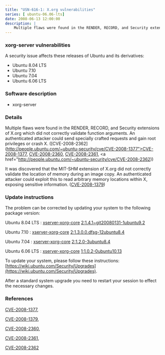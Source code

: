 ```yaml
---
title: "USN-616-1: X.org vulnerabilities"
series: [ ubuntu-06.06-lts]
date: 2008-06-13 12:00:00
description: |
    Multiple flaws were found in the RENDER, RECORD, and Security extensions of X.org which did not correctly validate function arguments. An authenticated attacker could send specially crafted requests and gain root privileges or crash X. ([CVE-2008-2362](http://people.ubuntu.com/~ubuntu-security/cve/CVE-2008-1377">CVE-2008-1377</a>, <a href="http://people.ubuntu.com/~ubuntu-security/cve/CVE-2008-2360">CVE-2008-2360</a>, <a href="http://people.ubuntu.com/~ubuntu-security/cve/CVE-2008-2361">CVE-2008-2361</a>, <a href="http://people.ubuntu.com/~ubuntu-security/cve/CVE-2008-2362))
--- 
```

 
### xorg-server vulnerabilities

A security issue affects these releases of Ubuntu and its derivatives:

* Ubuntu 8.04 LTS
* Ubuntu 7.10
* Ubuntu 7.04
* Ubuntu 6.06 LTS

### Software description

* xorg-server 

### Details

Multiple flaws were found in the RENDER, RECORD, and Security extensions of X.org which did not correctly validate function arguments. An authenticated attacker could send specially crafted requests and gain root privileges or crash X. ([CVE-2008-2362](http://people.ubuntu.com/~ubuntu-security/cve/CVE-2008-1377">CVE-2008-1377</a>, <a href="http://people.ubuntu.com/~ubuntu-security/cve/CVE-2008-2360">CVE-2008-2360</a>, <a href="http://people.ubuntu.com/~ubuntu-security/cve/CVE-2008-2361">CVE-2008-2361</a>, <a href="http://people.ubuntu.com/~ubuntu-security/cve/CVE-2008-2362))

It was discovered that the MIT-SHM extension of X.org did not correctly validate the location of memory during an image copy. An authenticated attacker could exploit this to read arbitrary memory locations within X, exposing sensitive information. ([CVE-2008-1379](http://people.ubuntu.com/~ubuntu-security/cve/CVE-2008-1379)) 

### Update instructions

The problem can be corrected by updating your system to the following package version:

Ubuntu 8.04 LTS
 : [xserver-xorg-core](https://launchpad.net/ubuntu/+source/xorg-server) <span> [2:1.4.1~git20080131-1ubuntu9.2](https://launchpad.net/ubuntu/+source/xorg-server/2:1.4.1~git20080131-1ubuntu9.2) </span> 

Ubuntu 7.10
 : [xserver-xorg-core](https://launchpad.net/ubuntu/+source/xorg-server) <span> [2:1.3.0.0.dfsg-12ubuntu8.4](https://launchpad.net/ubuntu/+source/xorg-server/2:1.3.0.0.dfsg-12ubuntu8.4) </span> 

Ubuntu 7.04
 : [xserver-xorg-core](https://launchpad.net/ubuntu/+source/xorg-server) <span> [2:1.2.0-3ubuntu8.4](https://launchpad.net/ubuntu/+source/xorg-server/2:1.2.0-3ubuntu8.4) </span> 

Ubuntu 6.06 LTS
 : [xserver-xorg-core](https://launchpad.net/ubuntu/+source/xorg-server) <span> [1:1.0.2-0ubuntu10.13](https://launchpad.net/ubuntu/+source/xorg-server/1:1.0.2-0ubuntu10.13) </span> 

To update your system, please follow these instructions: [https://wiki.ubuntu.com/Security/Upgrades](https://wiki.ubuntu.com/Security/Upgrades).

After a standard system upgrade you need to restart your session to effect the necessary changes. 

### References

 [CVE-2008-1377](http://people.ubuntu.com/~ubuntu-security/cve/CVE-2008-1377), 

 [CVE-2008-1379](http://people.ubuntu.com/~ubuntu-security/cve/CVE-2008-1379), 

 [CVE-2008-2360](http://people.ubuntu.com/~ubuntu-security/cve/CVE-2008-2360), 

 [CVE-2008-2361](http://people.ubuntu.com/~ubuntu-security/cve/CVE-2008-2361), 

 [CVE-2008-2362](http://people.ubuntu.com/~ubuntu-security/cve/CVE-2008-2362)
 
